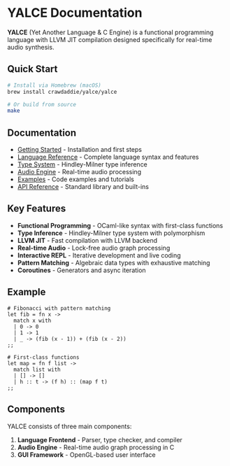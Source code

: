 # YALCE Documentation

**YALCE** (Yet Another Language & C Engine) is a functional programming language with LLVM JIT compilation designed specifically for real-time audio synthesis.

## Quick Start

```bash
# Install via Homebrew (macOS)
brew install crawdaddie/yalce/yalce

# Or build from source
make
```

## Documentation

- [Getting Started](getting-started.md) - Installation and first steps
- [Language Reference](ylc-ref.md) - Complete language syntax and features
- [Type System](type-system.md) - Hindley-Milner type inference
- [Audio Engine](audio-engine.md) - Real-time audio processing
- [Examples](examples.md) - Code examples and tutorials
- [API Reference](api-reference.md) - Standard library and built-ins

## Key Features

- **Functional Programming** - OCaml-like syntax with first-class functions
- **Type Inference** - Hindley-Milner type system with polymorphism
- **LLVM JIT** - Fast compilation with LLVM backend
- **Real-time Audio** - Lock-free audio graph processing
- **Interactive REPL** - Iterative development and live coding
- **Pattern Matching** - Algebraic data types with exhaustive matching
- **Coroutines** - Generators and async iteration

## Example

```ylc
# Fibonacci with pattern matching
let fib = fn x ->
  match x with
  | 0 -> 0
  | 1 -> 1
  | _ -> (fib (x - 1)) + (fib (x - 2))
;;

# First-class functions
let map = fn f list ->
  match list with
  | [] -> []
  | h :: t -> (f h) :: (map f t)
;;
```

## Components

YALCE consists of three main components:

1. **Language Frontend** - Parser, type checker, and compiler
2. **Audio Engine** - Real-time audio graph processing in C
3. **GUI Framework** - OpenGL-based user interface

